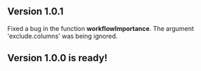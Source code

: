 ## Version 1.0.1

Fixed a bug in the function **workflowImportance**. The argument 'exclude.columns' was being ignored.

## Version 1.0.0 is ready!
